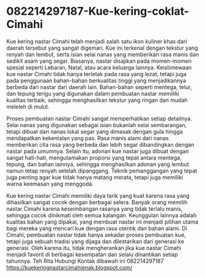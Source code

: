 # 082214297187-Kue-kering-coklat-Cimahi
Kue kering nastar Cimahi telah menjadi salah satu ikon kuliner khas dari daerah tersebut yang sangat digemari. Kue ini terkenal dengan tekstur yang renyah dan lembut, serta isian selai nanas yang memberikan rasa manis dan sedikit asam yang segar. Biasanya, nastar disajikan pada momen-momen spesial seperti Lebaran, Natal, atau acara keluarga lainnya. Keistimewaan kue nastar Cimahi tidak hanya terletak pada rasa yang lezat, tetapi juga pada penggunaan bahan-bahan berkualitas tinggi yang menjadikannya berbeda dari nastar dari daerah lain. Bahan-bahan seperti mentega, telur, dan tepung terigu yang digunakan dalam pembuatan nastar memiliki kualitas terbaik, sehingga menghasilkan tekstur yang ringan dan mudah meleleh di mulut.

Proses pembuatan nastar Cimahi sangat memperhatikan setiap detailnya. Selai nanas yang digunakan sebagai isian bukanlah selai sembarangan, tetapi dibuat dari nanas lokal segar yang dimasak dengan gula hingga mendapatkan kekentalan yang pas. Rasa manis alami dari nanas memberikan cita rasa yang berbeda dan lebih segar dibandingkan dengan nastar pada umumnya. Selain itu, adonan kue nastar juga dibuat dengan sangat hati-hati, mengutamakan proporsi yang tepat antara mentega, tepung, dan bahan lainnya, sehingga menghasilkan adonan yang lembut namun tetap renyah setelah dipanggang. Teknik pemanggangan yang tepat juga penting agar kue tidak hanya matang merata, tetapi juga memiliki warna keemasan yang menggoda.

Kue kering nastar Cimahi memiliki daya tarik yang kuat karena rasa yang dihasilkan sangat cocok dengan berbagai selera. Banyak orang memilih nastar Cimahi karena keseimbangan rasanya yang tidak terlalu manis, sehingga cocok dinikmati oleh semua kalangan. Keunggulan lainnya adalah kualitas bahan yang dipakai, yang membuat nastar ini menjadi pilihan utama bagi mereka yang mencari kue dengan rasa otentik dan bahan alami. Di Cimahi, pembuatan nastar tidak hanya sekadar proses pembuatan kue, tetapi juga sebuah tradisi yang dijaga dan dilestarikan dari generasi ke generasi. Oleh karena itu, tidak mengherankan jika kue nastar Cimahi menjadi favorit di berbagai kesempatan dan selalu dinantikan setiap tahunnya.
Teh Rita
Hubungi Kontak dibawah ini
082214297187
https://kuekeringnastarcimahienak.blogspot.com/
